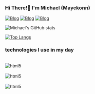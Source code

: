 ### Hi There!🤙 I'm Michael (Mayckonn)


[![Blog](https://img.shields.io/badge/LinkedIn-0077B5?style=for-the-badge&logo=linkedin&logoColor=white)](https://www.linkedin.com/in/michael-mcb/)
[![Blog](https://img.shields.io/badge/Instagram-E4405F?style=for-the-badge&logo=instagram&logoColor=white)](https://www.instagram.com/omichaelcb/)
[![Blog](https://img.shields.io/badge/Facebook-1877F2?style=for-the-badge&logo=facebook&logoColor=white)](https://www.facebook.com/mayckonn.costa/)

![Michael's GitHub stats](https://github-readme-stats.vercel.app/api?username=michaelcbb&show_icons=true&theme=dracula)

[![Top Langs](https://github-readme-stats.vercel.app/api/top-langs/?username=michaelcbb&layout=pie)](https://github.com/michaelcbb/github-readme-stats)

### technologies I use in my day

<div style="display: inline_block"><br/>
<img align="center" alt="html5" src="https://img.shields.io/badge/HTML5-E34F26?style=for-the-badge&logo=html5&logoColor=white"/>
</div>
<div style="display: inline_block"><br/>
<img align="center" alt="html5" src="https://img.shields.io/badge/CSS-239120?&style=for-the-badge&logo=css3&logoColor=white"/>
</div>
<div style="display: inline_block"><br/>
<img align="center" alt="html5" src="https://img.shields.io/badge/HTML-239120?style=for-the-badge&logo=html5&logoColor=white"/>
</div>
